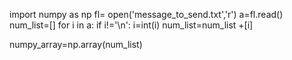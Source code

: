 import numpy as np
fl= open('message_to_send.txt','r')
a=fl.read()
num_list=[]
for i in a:
 if i!='\n':
  i=int(i)
  num_list=num_list +[i]

numpy_array=np.array(num_list)
